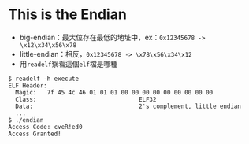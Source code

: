 # This is the Endian
 * big-endian：最大位存在最低的地址中，ex：`0x12345678 -> \x12\x34\x56\x78`
 * little-endian：相反，`0x12345678 -> \x78\x56\x34\x12`
 * 用`readelf`察看這個`elf`檔是哪種
```
$ readelf -h execute
ELF Header:
  Magic:   7f 45 4c 46 01 01 01 00 00 00 00 00 00 00 00 00
  Class:                             ELF32
  Data:                              2's complement, little endian
  ...
$ ./endian
Access Code: cveR!ed0
Access Granted!
```
